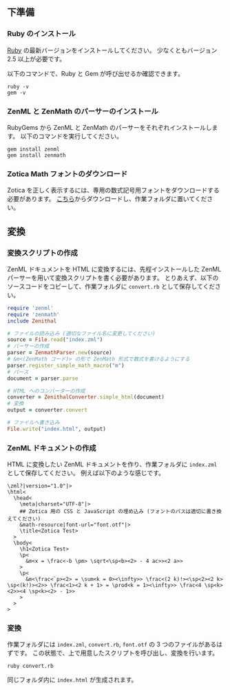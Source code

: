 ## 下準備

### Ruby のインストール
[Ruby](https://www.ruby-lang.org/ja/) の最新バージョンをインストールしてください。
少なくともバージョン 2.5 以上が必要です。

以下のコマンドで、Ruby と Gem が呼び出せるか確認できます。
```
ruby -v
gem -v
```

### ZenML と ZenMath のパーサーのインストール
RubyGems から ZenML と ZenMath のパーサーをそれぞれインストールします。
以下のコマンドを実行してください。
```
gem install zenml
gem install zenmath
```

### Zotica Math フォントのダウンロード
Zotica を正しく表示するには、専用の数式記号用フォントをダウンロードする必要があります。
[こちら](https://github.com/Ziphil/ZenithalMathWeb/blob/master/source/zenmath/resource/font.otf)からダウンロードし、作業フォルダに置いてください。

## 変換

### 変換スクリプトの作成
ZenML ドキュメントを HTML に変換するには、先程インストールした ZenML パーサーを用いて変換スクリプトを書く必要があります。
とりあえず、以下のソースコードをコピーして、作業フォルダに `convert.rb` として保存してください。
```ruby
require 'zenml'
require 'zenmath'
include Zenithal

# ファイルの読み込み (適切なファイル名に変更してください)
source = File.read("index.zml")
# パーサーの作成
parser = ZenmathParser.new(source)
# &m<(ZenMath コード)> の形で ZenMath 形式で数式を書けるようにする
parser.register_simple_math_macro("m")
# パース
document = parser.parse

# HTML へのコンバーターの作成
converter = ZenithalConverter.simple_html(document)
# 変換
output = converter.convert

# ファイルへ書き込み
File.write("index.html", output)
```

### ZenML ドキュメントの作成
HTML に変換したい ZenML ドキュメントを作り、作業フォルダに `index.zml` として保存してください。
例えば以下のような感じです。
```
\zml?|version="1.0"|>
\html<
  \head<
    \meta|charset="UTF-8"|>
    ## Zotica 用の CSS と JavaScript の埋め込み (フォントのパスは適切に書き換えてください)
    &math-resource|font-url="font.otf"|>
    \title<Zotica Test>
  >
  \body<
    \h1<Zotica Test>
    \p<
      &m<x = \frac<-b \pm> \sqrt<\sp<b><2> - 4 ac>><2 a>>
    >
    \p<
      &m<\frac<`p><2> = \sum<k = 0><\infty>> \frac<(2 k)!><\sp<2><2 k> \sp<(k!)><2>> \frac<1><2 k + 1> = \prod<k = 1><\infty>> \frac<4 \sp<k><2>><4 \sp<k><2> - 1>>
    >
  >
>
```

### 変換
作業フォルダには `index.zml`, `convert.rb`, `font.otf` の 3 つのファイルがあるはずです。
この状態で、上で用意したスクリプトを呼び出し、変換を行います。
```
ruby convert.rb
```
同じフォルダ内に `index.html` が生成されます。